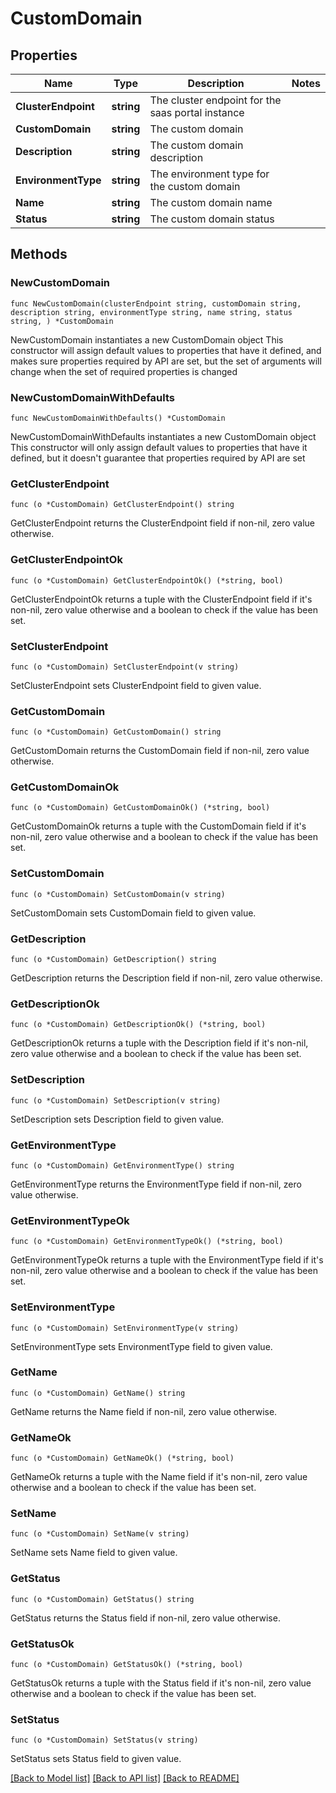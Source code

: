 # CustomDomain

## Properties

Name | Type | Description | Notes
------------ | ------------- | ------------- | -------------
**ClusterEndpoint** | **string** | The cluster endpoint for the saas portal instance | 
**CustomDomain** | **string** | The custom domain | 
**Description** | **string** | The custom domain description | 
**EnvironmentType** | **string** | The environment type for the custom domain | 
**Name** | **string** | The custom domain name | 
**Status** | **string** | The custom domain status | 

## Methods

### NewCustomDomain

`func NewCustomDomain(clusterEndpoint string, customDomain string, description string, environmentType string, name string, status string, ) *CustomDomain`

NewCustomDomain instantiates a new CustomDomain object
This constructor will assign default values to properties that have it defined,
and makes sure properties required by API are set, but the set of arguments
will change when the set of required properties is changed

### NewCustomDomainWithDefaults

`func NewCustomDomainWithDefaults() *CustomDomain`

NewCustomDomainWithDefaults instantiates a new CustomDomain object
This constructor will only assign default values to properties that have it defined,
but it doesn't guarantee that properties required by API are set

### GetClusterEndpoint

`func (o *CustomDomain) GetClusterEndpoint() string`

GetClusterEndpoint returns the ClusterEndpoint field if non-nil, zero value otherwise.

### GetClusterEndpointOk

`func (o *CustomDomain) GetClusterEndpointOk() (*string, bool)`

GetClusterEndpointOk returns a tuple with the ClusterEndpoint field if it's non-nil, zero value otherwise
and a boolean to check if the value has been set.

### SetClusterEndpoint

`func (o *CustomDomain) SetClusterEndpoint(v string)`

SetClusterEndpoint sets ClusterEndpoint field to given value.


### GetCustomDomain

`func (o *CustomDomain) GetCustomDomain() string`

GetCustomDomain returns the CustomDomain field if non-nil, zero value otherwise.

### GetCustomDomainOk

`func (o *CustomDomain) GetCustomDomainOk() (*string, bool)`

GetCustomDomainOk returns a tuple with the CustomDomain field if it's non-nil, zero value otherwise
and a boolean to check if the value has been set.

### SetCustomDomain

`func (o *CustomDomain) SetCustomDomain(v string)`

SetCustomDomain sets CustomDomain field to given value.


### GetDescription

`func (o *CustomDomain) GetDescription() string`

GetDescription returns the Description field if non-nil, zero value otherwise.

### GetDescriptionOk

`func (o *CustomDomain) GetDescriptionOk() (*string, bool)`

GetDescriptionOk returns a tuple with the Description field if it's non-nil, zero value otherwise
and a boolean to check if the value has been set.

### SetDescription

`func (o *CustomDomain) SetDescription(v string)`

SetDescription sets Description field to given value.


### GetEnvironmentType

`func (o *CustomDomain) GetEnvironmentType() string`

GetEnvironmentType returns the EnvironmentType field if non-nil, zero value otherwise.

### GetEnvironmentTypeOk

`func (o *CustomDomain) GetEnvironmentTypeOk() (*string, bool)`

GetEnvironmentTypeOk returns a tuple with the EnvironmentType field if it's non-nil, zero value otherwise
and a boolean to check if the value has been set.

### SetEnvironmentType

`func (o *CustomDomain) SetEnvironmentType(v string)`

SetEnvironmentType sets EnvironmentType field to given value.


### GetName

`func (o *CustomDomain) GetName() string`

GetName returns the Name field if non-nil, zero value otherwise.

### GetNameOk

`func (o *CustomDomain) GetNameOk() (*string, bool)`

GetNameOk returns a tuple with the Name field if it's non-nil, zero value otherwise
and a boolean to check if the value has been set.

### SetName

`func (o *CustomDomain) SetName(v string)`

SetName sets Name field to given value.


### GetStatus

`func (o *CustomDomain) GetStatus() string`

GetStatus returns the Status field if non-nil, zero value otherwise.

### GetStatusOk

`func (o *CustomDomain) GetStatusOk() (*string, bool)`

GetStatusOk returns a tuple with the Status field if it's non-nil, zero value otherwise
and a boolean to check if the value has been set.

### SetStatus

`func (o *CustomDomain) SetStatus(v string)`

SetStatus sets Status field to given value.



[[Back to Model list]](../README.md#documentation-for-models) [[Back to API list]](../README.md#documentation-for-api-endpoints) [[Back to README]](../README.md)


